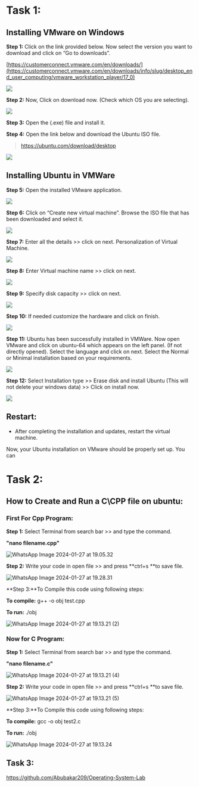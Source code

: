 

# Task 1:



## **Installing VMware on Windows**

**Step 1:** Click on the link provided below. Now select the version you want to download and click on “Go to downloads”.

[https://customerconnect.vmware.com/en/downloads/](https://customerconnect.vmware.com/en/downloads/info/slug/desktop_end_user_computing/vmware_workstation_player/17_0)

![](G:/images/1.png)



**Step 2:** Now, Click on download now. (Check which OS you are selecting).

![](G:/images/2.png)

**Step 3:** Open the (.exe) file and install it.

**Step 4:** Open the link below and download the Ubuntu ISO file.

> https://ubuntu.com/download/desktop

![](G:/images/3.png)



## **Installing Ubuntu in VMWare**

**Step 5:** Open the installed VMware application.

![](G:/images/4.png)

**Step 6:** Click on “Create new virtual machine”. Browse the ISO file that has been downloaded and select it. 

![](G:/images/5.png)

 

**Step 7:** Enter all the details >> click on next. Personalization of Virtual Machine.

![](G:/images/6.png)

 

**Step 8:** Enter Virtual machine name >> click on next.

![](G:/images/7.png)

 

**Step 9:** Specify disk capacity >> click on next.

![](G:/images/8.png)

 

**Step 10:** If needed customize the hardware and click on finish.

![](G:/images/9png.png)

 

**Step 11:** Ubuntu has been successfully installed in VMWare. Now open VMware and click on ubuntu-64 which appears on the left panel. (If not directly opened). Select the language and click on next. Select the Normal or Minimal installation based on your requirements.

![](G:/images/10.png)

 

**Step 12:** Select Installation type >> Erase disk and install Ubuntu (This will not delete your windows data) >> Click on install now.

![](G:/images/11.png)

 





## Restart:

- After completing the installation and updates, restart the virtual machine.

Now, your Ubuntu installation on VMware should be properly set up. You can 







# Task 2:

## How to Create and Run a C\CPP file on ubuntu:

### First For Cpp Program:

**Step 1:** Select Terminal from search bar >> and type the command.

**"nano filename.cpp"**

![WhatsApp Image 2024-01-27 at 19.05.32](G:/images/WhatsApp%20Image%202024-01-27%20at%2019.05.32.jpeg)

**Step 2:** Write your code in open file >> and press **ctrl+s **to save file.

![WhatsApp Image 2024-01-27 at 19.28.31](G:/images/cppinterface.jpeg)

**Step 3:**To Compile this code using following steps:

**To compile:** g++ -o obj test.cpp

**To run:** ./obj

![WhatsApp Image 2024-01-27 at 19.13.21 (2)](G:/images/c++all.jpeg)

### Now for C Program:

**Step 1:** Select Terminal from search bar >> and type the command.

**"nano filename.c"**

![WhatsApp Image 2024-01-27 at 19.13.21 (4)](G:/images/c_creation.jpeg)

**Step 2:** Write your code in open file >> and press **ctrl+s **to save file.

![WhatsApp Image 2024-01-27 at 19.13.21 (5)](G:/images/cinter.jpeg)

**Step 3:**To Compile this code using following steps:

**To compile:** gcc -o obj test2.c

**To run:** ./obj

![WhatsApp Image 2024-01-27 at 19.13.24](G:/images/call.jpeg)



## Task 3:

https://github.com/Abubakar209/Operating-System-Lab
